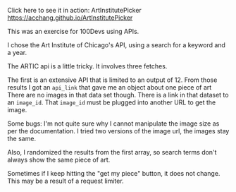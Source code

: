 
Click here to see it in action: ArtInstitutePicker
https://acchang.github.io/ArtInstitutePicker


This was an exercise for 100Devs using APIs.

I chose the Art Institute of Chicago's API, using a search for a keyword and a year.

The ARTIC api is a little tricky. It involves three fetches.

The first is an extensive API that is limited to an output of 12.
From those results I got an `api_link` that gave me an object about one piece of art
There are no images in that data set though. There is a link in that dataset to an `image_id`.
That `image_id` must be plugged into another URL to get the image.

Some bugs:
I'm not quite sure why I cannot manipulate the image size as per the documentation.
I tried two versions of the image url, the images stay the same.

Also, I randomized the results from the first array, so search terms don't always show the same piece of art.

Sometimes if I keep hitting the "get my piece" button, it does not change. This may be a result of a request limiter.

